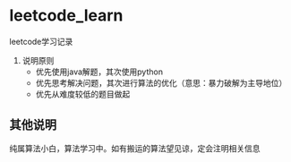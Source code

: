 # leetcode_learn
leetcode学习记录

1. 说明原则
   + 优先使用java解题，其次使用python
   + 优先思考解决问题，其次进行算法的优化（意思：暴力破解为主导地位）
   + 优先从难度较低的题目做起

## 其他说明
纯属算法小白，算法学习中。如有搬运的算法望见谅，定会注明相关信息

